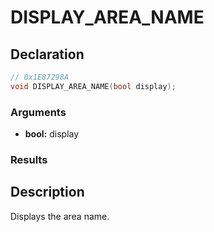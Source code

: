 # DISPLAY_AREA_NAME

## Declaration
```cpp
// 0x1E87298A
void DISPLAY_AREA_NAME(bool display);
```

### Arguments
- **bool:** display

### Results

## Description
Displays the area name.